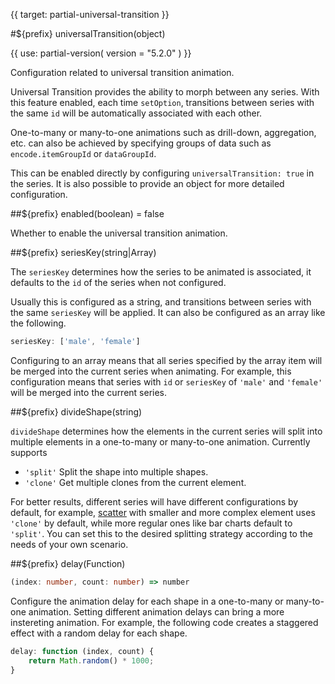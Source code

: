 
{{ target: partial-universal-transition }}

#${prefix} universalTransition(object)

{{ use: partial-version(
    version = "5.2.0"
) }}

Configuration related to universal transition animation.

Universal Transition provides the ability to morph between any series. With this feature enabled, each time `setOption`, transitions between series with the same `id` will be automatically associated with each other.

One-to-many or many-to-one animations such as drill-down, aggregation, etc. can also be achieved by specifying groups of data such as `encode.itemGroupId` or `dataGroupId`.

This can be enabled directly by configuring `universalTransition: true` in the series. It is also possible to provide an object for more detailed configuration.

##${prefix} enabled(boolean) = false

Whether to enable the universal transition animation.

##${prefix} seriesKey(string|Array)

The `seriesKey` determines how the series to be animated is associated, it defaults to the `id` of the series when not configured.

Usually this is configured as a string, and transitions between series with the same `seriesKey` will be applied. It can also be configured as an array like the following.

```ts
seriesKey: ['male', 'female']
```

Configuring to an array means that all series specified by the array item will be merged into the current series when animating. For example, this configuration means that series with `id` or `seriesKey` of `'male'` and `'female'` will be merged into the current series.

##${prefix} divideShape(string)

`divideShape` determines how the elements in the current series will split into multiple elements in a one-to-many or many-to-one animation. Currently supports

+ `'split'` Split the shape into multiple shapes.
+ `'clone'` Get multiple clones from the current element.

For better results, different series will have different configurations by default, for example, [scatter](~series-scatter) with smaller and more complex element uses `'clone'` by default, while more regular ones like bar charts default to `'split'`. You can set this to the desired splitting strategy according to the needs of your own scenario.

##${prefix} delay(Function)

```ts
(index: number, count: number) => number
```

Configure the animation delay for each shape in a one-to-many or many-to-one animation. Setting different animation delays can bring a more instereting animation. For example, the following code creates a staggered effect with a random delay for each shape.

```ts
delay: function (index, count) {
    return Math.random() * 1000;
}
```

